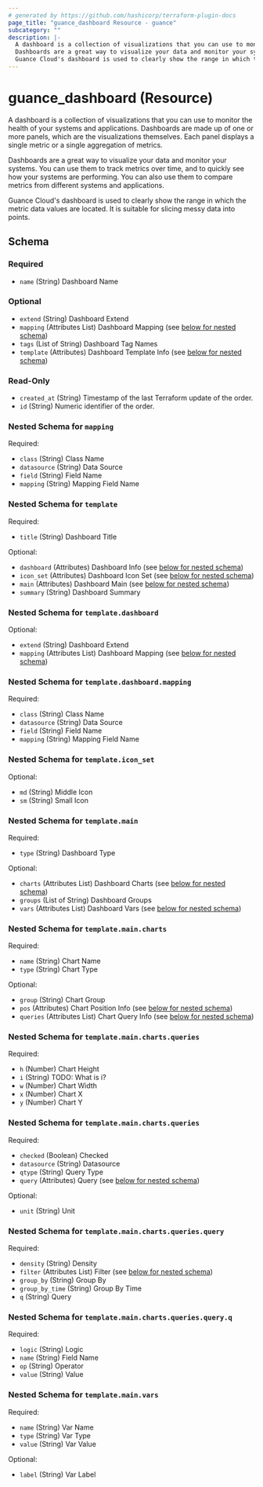 ```yaml
---
# generated by https://github.com/hashicorp/terraform-plugin-docs
page_title: "guance_dashboard Resource - guance"
subcategory: ""
description: |-
  A dashboard is a collection of visualizations that you can use to monitor the health of your systems and applications. Dashboards are made up of one or more panels, which are the visualizations themselves. Each panel displays a single metric or a single aggregation of metrics.
  Dashboards are a great way to visualize your data and monitor your systems. You can use them to track metrics over time, and to quickly see how your systems are performing. You can also use them to compare metrics from different systems and applications.
  Guance Cloud's dashboard is used to clearly show the range in which the metric data values are located. It is suitable for slicing messy data into points.
---
```


# guance_dashboard (Resource)

A dashboard is a collection of visualizations that you can use to monitor the health of your systems and applications. Dashboards are made up of one or more panels, which are the visualizations themselves. Each panel displays a single metric or a single aggregation of metrics.

Dashboards are a great way to visualize your data and monitor your systems. You can use them to track metrics over time, and to quickly see how your systems are performing. You can also use them to compare metrics from different systems and applications.

Guance Cloud's dashboard is used to clearly show the range in which the metric data values are located. It is suitable for slicing messy data into points.



<!-- schema generated by tfplugindocs -->
## Schema

### Required

- `name` (String) Dashboard Name

### Optional

- `extend` (String) Dashboard Extend
- `mapping` (Attributes List) Dashboard Mapping (see [below for nested schema](#nestedatt--mapping))
- `tags` (List of String) Dashboard Tag Names
- `template` (Attributes) Dashboard Template Info (see [below for nested schema](#nestedatt--template))

### Read-Only

- `created_at` (String) Timestamp of the last Terraform update of the order.
- `id` (String) Numeric identifier of the order.

<a id="nestedatt--mapping"></a>
### Nested Schema for `mapping`

Required:

- `class` (String) Class Name
- `datasource` (String) Data Source
- `field` (String) Field Name
- `mapping` (String) Mapping Field Name


<a id="nestedatt--template"></a>
### Nested Schema for `template`

Required:

- `title` (String) Dashboard Title

Optional:

- `dashboard` (Attributes) Dashboard Info (see [below for nested schema](#nestedatt--template--dashboard))
- `icon_set` (Attributes) Dashboard Icon Set (see [below for nested schema](#nestedatt--template--icon_set))
- `main` (Attributes) Dashboard Main (see [below for nested schema](#nestedatt--template--main))
- `summary` (String) Dashboard Summary

<a id="nestedatt--template--dashboard"></a>
### Nested Schema for `template.dashboard`

Optional:

- `extend` (String) Dashboard Extend
- `mapping` (Attributes List) Dashboard Mapping (see [below for nested schema](#nestedatt--template--dashboard--mapping))

<a id="nestedatt--template--dashboard--mapping"></a>
### Nested Schema for `template.dashboard.mapping`

Required:

- `class` (String) Class Name
- `datasource` (String) Data Source
- `field` (String) Field Name
- `mapping` (String) Mapping Field Name



<a id="nestedatt--template--icon_set"></a>
### Nested Schema for `template.icon_set`

Optional:

- `md` (String) Middle Icon
- `sm` (String) Small Icon


<a id="nestedatt--template--main"></a>
### Nested Schema for `template.main`

Required:

- `type` (String) Dashboard Type

Optional:

- `charts` (Attributes List) Dashboard Charts (see [below for nested schema](#nestedatt--template--main--charts))
- `groups` (List of String) Dashboard Groups
- `vars` (Attributes List) Dashboard Vars (see [below for nested schema](#nestedatt--template--main--vars))

<a id="nestedatt--template--main--charts"></a>
### Nested Schema for `template.main.charts`

Required:

- `name` (String) Chart Name
- `type` (String) Chart Type

Optional:

- `group` (String) Chart Group
- `pos` (Attributes) Chart Position Info (see [below for nested schema](#nestedatt--template--main--charts--pos))
- `queries` (Attributes List) Chart Query Info (see [below for nested schema](#nestedatt--template--main--charts--queries))

<a id="nestedatt--template--main--charts--pos"></a>
### Nested Schema for `template.main.charts.queries`

Required:

- `h` (Number) Chart Height
- `i` (String) TODO: What is i?
- `w` (Number) Chart Width
- `x` (Number) Chart X
- `y` (Number) Chart Y


<a id="nestedatt--template--main--charts--queries"></a>
### Nested Schema for `template.main.charts.queries`

Required:

- `checked` (Boolean) Checked
- `datasource` (String) Datasource
- `qtype` (String) Query Type
- `query` (Attributes) Query (see [below for nested schema](#nestedatt--template--main--charts--queries--query))

Optional:

- `unit` (String) Unit

<a id="nestedatt--template--main--charts--queries--query"></a>
### Nested Schema for `template.main.charts.queries.query`

Required:

- `density` (String) Density
- `filter` (Attributes List) Filter (see [below for nested schema](#nestedatt--template--main--charts--queries--query--filter))
- `group_by` (String) Group By
- `group_by_time` (String) Group By Time
- `q` (String) Query

<a id="nestedatt--template--main--charts--queries--query--filter"></a>
### Nested Schema for `template.main.charts.queries.query.q`

Required:

- `logic` (String) Logic
- `name` (String) Field Name
- `op` (String) Operator
- `value` (String) Value





<a id="nestedatt--template--main--vars"></a>
### Nested Schema for `template.main.vars`

Required:

- `name` (String) Var Name
- `type` (String) Var Type
- `value` (String) Var Value

Optional:

- `label` (String) Var Label


